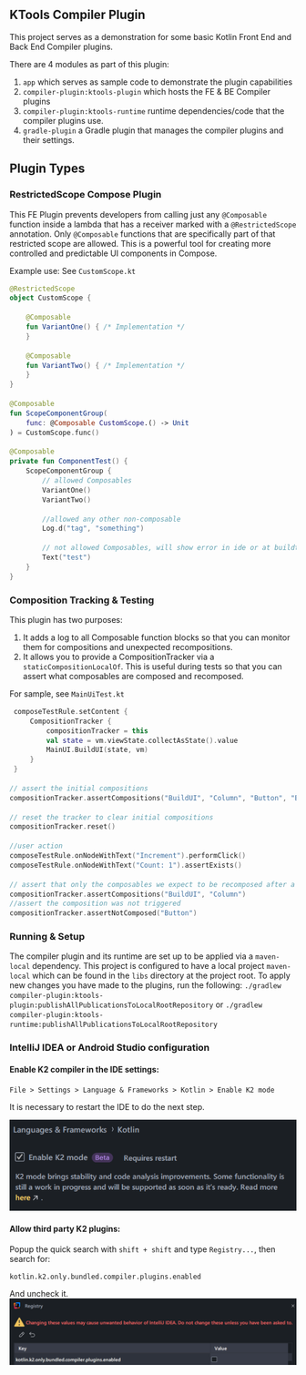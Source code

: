 ## KTools Compiler Plugin 
This project serves as a demonstration for some basic Kotlin Front End and Back End Compiler plugins. 

There are 4 modules as part of this plugin: 
1. `app` which serves as sample code to demonstrate the plugin capabilities
2. `compiler-plugin:ktools-plugin` which hosts the FE & BE Compiler plugins 
3. `compiler-plugin:ktools-runtime` runtime dependencies/code that the compiler plugins use. 
4. `gradle-plugin` a Gradle plugin that manages the compiler plugins and their settings. 

## Plugin Types
### RestrictedScope Compose Plugin 
This FE Plugin prevents developers from calling just any `@Composable` function inside a lambda that 
has a receiver marked with a `@RestrictedScope` annotation. Only `@Composable` functions that are 
specifically part of that restricted scope are allowed. 
This is a powerful tool for creating more controlled and predictable UI components in Compose.

Example use: See `CustomScope.kt`
```kotlin
@RestrictedScope
object CustomScope {

    @Composable
    fun VariantOne() { /* Implementation */
    }

    @Composable
    fun VariantTwo() { /* Implementation */
    }
}

@Composable
fun ScopeComponentGroup(
    func: @Composable CustomScope.() -> Unit
) = CustomScope.func()

@Composable
private fun ComponentTest() {
    ScopeComponentGroup {
        // allowed Composables
        VariantOne()
        VariantTwo()

        //allowed any other non-composable
        Log.d("tag", "something")

        // not allowed Composables, will show error in ide or at buildtime 
        Text("test")
    }
}

```
### Composition Tracking & Testing 
This plugin has two purposes: 
1. It adds a log to all Composable function blocks so that you can monitor them for compositions and unexpected recompositions. 
2. It allows you to provide a CompositionTracker via a `staticCompositionLocalOf`. This is useful during tests so that you can assert what composables are composed and recomposed. 

For sample, see `MainUiTest.kt`

```kotlin
 composeTestRule.setContent {
     CompositionTracker {
         compositionTracker = this
         val state = vm.viewState.collectAsState().value
         MainUI.BuildUI(state, vm)
     }
 }

// assert the initial compositions
compositionTracker.assertCompositions("BuildUI", "Column", "Button", "Button")

// reset the tracker to clear initial compositions
compositionTracker.reset()

//user action
composeTestRule.onNodeWithText("Increment").performClick()
composeTestRule.onNodeWithText("Count: 1").assertExists()

// assert that only the composables we expect to be recomposed after a user action are recomposed
compositionTracker.assertCompositions("BuildUI", "Column")
//assert the composition was not triggered
compositionTracker.assertNotComposed("Button")
```

### Running & Setup
The compiler plugin and its runtime are set up to be applied via a `maven-local` dependency. This project is configured to have a local project `maven-local` which can be found in the `libs` directory at the project root. 
To apply new changes you have made to the plugins, run the following: 
`./gradlew compiler-plugin:ktools-plugin:publishAllPublicationsToLocalRootRepository`
or 
`./gradlew compiler-plugin:ktools-runtime:publishAllPublicationsToLocalRootRepository`


### IntelliJ IDEA or Android Studio configuration

#### Enable K2 compiler in the IDE settings:

```
File > Settings > Language & Frameworks > Kotlin > Enable K2 mode
```

It is necessary to restart the IDE to do the next step.

<img src="doc_images/k2.png" width="649" alt="k2"/>

#### Allow third party K2 plugins:

Popup the quick search with `shift + shift` and type `Registry...`, then search for:

```
kotlin.k2.only.bundled.compiler.plugins.enabled
```

And uncheck it.
<img src="doc_images/registry.png" width="1089" alt="registry"/>


